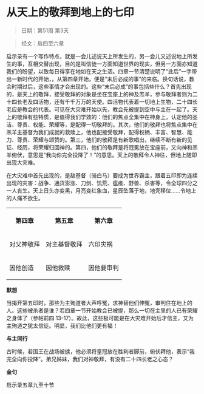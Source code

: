# 从天上的敬拜到地上的七印

> 日期：第51周 第3天

> 经文：启四至六章

启示录有一个写作特点，就是一会儿述说天上所发生的，另一会儿又述说地上所发生的事，互相交替出现，目的是叫信徒一方面知道世界的现实，但另一方面亦知道我们的盼望，以致每日得享在地如在天之生活。四章一节清楚说明了“此后”一字带出一新时代的开始，，从第四章开始，便是“末后必成的事”的来临。换句话说，教会时期过后，这些事情才会出现的。这些“末后必成”的事包括些什么？首先出现的，是天上的敬拜，接受敬拜的对象是坐在宝座上的神及羔羊，参与敬拜者则为二十四长老及四活物，还有千千万万的天使。四活物代表着一切地上生物，二十四长老应是教会的代表。可见在大灾难开始以先，教会先被提到空中与主在一起了。天上的敬拜有些特质，是值得我们学效的：他们的焦点全集中在神身上，认定他的圣洁、尊贵、权能、荣耀等，是配得一切敬拜的。其次，他们的敬拜也将焦点集中在羔羊主基督为我们成就的救赎上，他也配接受敬拜，配得权柄、丰富、智慧、能力、尊贵、荣耀与颂赞的。第三，他们的敬拜是有新歌唱出，继续不断有新的见证、经历，将荣耀归回神的。第四，他们的敬拜是将冠冕放在宝座前，又向神和羔羊俯伏，意思是“我向你完全投降了！”的意思。天上的敬拜令人神往，但地上随即出现大灾难。

在大灾难中首先出现的，是敌基督（骑白马）要成为世界霸主，跟着五印即为连续出现的灾害：战争、通货澎涨、刀剑、饥荒、瘟疫、野兽、杀害等，令全球四分之一人丧生。天上日头亦变黑，月亮变红象血，星辰坠落于地，地壳移位……令地上的人痛不欲生。

<table>
 <tbody>
  <tr>
   <th><p>第四章</p></th>
   <th><p>第五章</p></th>
   <th><p>第六章</p></th>
  </tr>
  <tr>
   <td><p>对父神敬拜</p></td>
   <td><p>对主基督敬拜</p></td>
   <td><p>六印灾祸</p></td>
  </tr>
  <tr>
   <td><p>因他创造</p></td>
   <td><p>因他救赎</p></td>
   <td><p>因他要审判</p></td>
  </tr>
 </tbody>
</table>

**默想**

当揭开第五印时，那些为主殉道者大声呼冤，求神替他们伸冤，审判住在地上的人。这些被杀者是谁？若四章一节开始教会已被提，那么一切在主里的人已有荣耀之身体了（参帖前四 13-17）。故此，这些极可能是在大灾难开始后才信主，又为主殉道之犹太信徒。明显，我们比他们更有福！

**与主同行**

古时候，若国王在战场被掳，他必须将皇冠放在胜利者脚前，俯伏拜他，表示“我完全向你投降”。弟兄姊妹，我们对神敬拜，有没有二十四长老之心态？

**金句**

启示录五章九至十节



